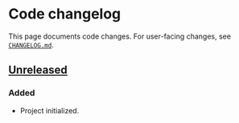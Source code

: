 <!-- Keep a Changelog guide -> https://keepachangelog.com -->

# Code changelog


This page documents code changes.
For user-facing changes, see [`CHANGELOG.md`][_-1].


  [_-1]: ./CHANGELOG.md


## [Unreleased]

### Added

* Project initialized.


  [Unreleased]: https://github.com/InSyncWithFoo/uv-for-pycharm/commits
